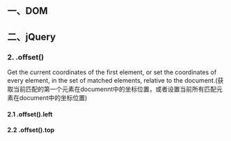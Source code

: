 ## 一、DOM
## 二、jQuery
### 2. .offset()
Get the current coordinates of the first element, or set the coordinates of every element, in the set of matched elements, relative to the document.(获取当前匹配的第一个元素在documennt中的坐标位置，或者设置当前所有匹配元素在document中的坐标位置)
#### 2.1 .offset().left
#### 2.2 .offset().top
